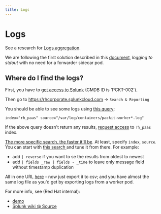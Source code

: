 ```yaml
---
title: Logs
---
```


# Logs

See a research for [Logs aggregation](https://packit.dev/research/monitoring/logs-aggregation).

We are following the first solution described in this [document](https://source.redhat.com/departments/it/devit/it-infrastructure/itcloudservices/itocp/it_paas_kb/logging_to_splunk_on_managed_platform), _logging to stdout_ with no need for a forwarder sidecar pod.

## Where do I find the logs?

First, you have to [get access to Splunk](https://source.redhat.com/departments/it/splunk/splunk_wiki/faq#jive_content_id_How_do_I_request_access_to_Splunk)
(CMDB ID is 'PCKT-002').

Then go to https://rhcorporate.splunkcloud.com → `Search & Reporting`

You should be able to see some logs using [this query](https://rhcorporate.splunkcloud.com/en-US/app/search/search?q=search%20index%3D%22rh_paas%22%20source%3D%22%2Fvar%2Flog%2Fcontainers%2Fpackit-worker*.log"):

    index="rh_paas" source="/var/log/containers/packit-worker*.log"

If the above query doesn't return any results, [request access](https://source.redhat.com/departments/it/splunk/splunk_wiki/faq#jive_content_id_How_do_I_request_access_to_additional_data_sets_in_Splunk) to `rh_paas` index.

[The more specific search, the faster it'll be](https://source.redhat.com/departments/it/splunk/splunk_wiki/splunk_training_search_best_practices#jive_content_id_Be_more_specific).
At least, specify `index`, `source`.
You can start with [this search ](https://rhcorporate.splunkcloud.com/en-US/app/search/search?q=search%20index%3D%22rh_paas%22%20source%3D%22%2Fvar%2Flog%2Fcontainers%2Fpackit-worker*.log%22%20NOT%20pidbox)
and tune it from there.
For example:

- add `| reverse` if you want to se the results from oldest to newest
- add `| fields _raw | fields - _time` to leave only message field without timestamp duplication

All in one URL [here](https://rhcorporate.splunkcloud.com/en-US/app/search/search?q=search%20index%3D%22rh_paas%22%20source%3D%22%2Fvar%2Flog%2Fcontainers%2Fpackit-worker-short-running-0_packit--stg_packit-worker-*.log%22%20%7C%20fields%20_raw%20%7C%20fields%20-%20_time%20%7C%20reverse) - now just export it to csv; and you have almost the same log file
as you'd get by exporting logs from a worker pod.

For more info, see (Red Hat internal):

- [demo](https://drive.google.com/file/d/15BIsRl7fP9bPdyLBQvoljF2yHy52ZqHm)
- [Splunk wiki @ Source](https://source.redhat.com/departments/it/splunk)
